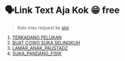# 🗣️Link Text Aja Kok 😁 free
> Kalo mau request ke [sini](http://youtube.com/post/UgkxQWrj70qbaknNhetCpfWxwEGTIrHDnHoK?si=nvGoy85ExHsSpH35)
1. [TERKADANG PELUKAN](https://mariat0n.github.io/m/terkadang_pelukan.html)
2. [BUAT COWO SUKA SELINGKUH](https://mariat0n.github.io/m/buat_cowo_suka_selingkuh.html)
3. [LAMAR_ANAK_PAUSTADZ](https://mariat0n.github.io/m/lamar_anak_paustadz.html)
4. [SUKA_PANDANG_FISIK](https://mariat0n.github.io/m/suka_pandang_fisik.html)
